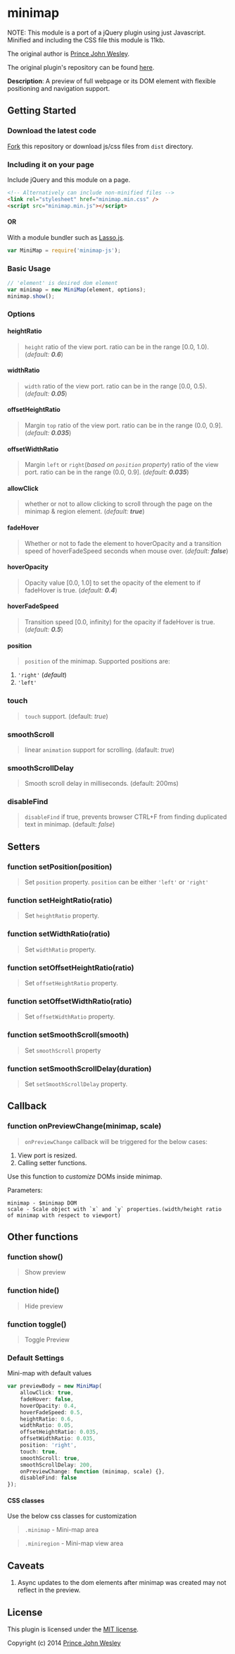 minimap
================
NOTE: This module is a port of a jQuery plugin using just Javascript. Minified and including the CSS file this module is 11kb.

The original author is [Prince John Wesley](http://www.toolitup.com).

The original plugin's repository can be found [here](https://github.com/princejwesley/minimap).

**Description**: A preview of full webpage or its DOM element with flexible positioning and navigation support.

## Getting Started

### Download the latest code


[Fork](https://github.com/austin-rausch/minimap) this repository or download js/css files from  `dist` directory.

### Including it on your page

Include jQuery and this module on a page.

```html
<!-- Alternatively can include non-minified files -->
<link rel="stylesheet" href="minimap.min.css" />
<script src="minimap.min.js"></script>
```
#### OR
With a module bundler such as [Lasso.js](https://github.com/lasso-js/lasso).

```Javascript
var MiniMap = require('minimap-js');
```
### Basic Usage
```javascript
// 'element' is desired dom element
var minimap = new MiniMap(element, options);
minimap.show();
```
### Options
#### heightRatio
> `height` ratio of the view port. ratio can be in the range [0.0, 1.0). (*default: **0.6***)

#### widthRatio
> `width` ratio of the view port. ratio can be in the range [0.0, 0.5). (*default: **0.05***)

#### offsetHeightRatio
> Margin `top` ratio of the view port. ratio can be in the range (0.0, 0.9]. (*default: **0.035***)

#### offsetWidthRatio
> Margin `left` or `right`(*based on `position` property*) ratio of the view port. ratio can be in the range (0.0, 0.9]. (*default: **0.035***)

#### allowClick
> whether or not to allow clicking to scroll through the page on the minimap & region element. (*default: **true***)

#### fadeHover
> Whether or not to fade the element to hoverOpacity and a transition speed of hoverFadeSpeed seconds when mouse over. (*default: **false***)

#### hoverOpacity
> Opacity value [0.0, 1.0] to set the opacity of the element to if fadeHover is true. (*default: **0.4***)

#### hoverFadeSpeed
> Transition speed [0.0, infinity) for the opacity if fadeHover is true. (*default: **0.5***)

#### position
> `position` of the minimap. Supported positions are:

1. `'right'` (*default*)
2. `'left'`

### touch
> `touch` support. (default: *true*)

### smoothScroll
>linear `animation` support for scrolling. (dafault: *true*)

### smoothScrollDelay
> Smooth scroll delay in milliseconds. (default: 200ms)

### disableFind
> `disableFind` if true, prevents browser CTRL+F from finding duplicated text in minimap. (default: *false*)

## Setters
### function setPosition(position)
> Set `position` property. `position` can be either `'left'` or `'right'`

### function setHeightRatio(ratio)
> Set `heightRatio` property.

### function setWidthRatio(ratio)
> Set `widthRatio` property.

### function setOffsetHeightRatio(ratio)
> Set `offsetHeightRatio` property.

### function setOffsetWidthRatio(ratio)
> Set `offsetWidthRatio` property.

### function setSmoothScroll(smooth)
> Set `smoothScroll` property

### function setSmoothScrollDelay(duration)
> Set `setSmoothScrollDelay` property.

## Callback
### function onPreviewChange(minimap, scale)
> `onPreviewChange` callback will be triggered for the below cases:

1. View port is resized.
2. Calling setter functions.

Use this function to *customize* DOMs inside minimap.

Parameters:
```
minimap - $minimap DOM
scale - Scale object with `x` and `y` properties.(width/height ratio of minimap with respect to viewport)
```
## Other functions
### function show()
> Show preview

### function hide()
> Hide preview

### function toggle()
> Toggle Preview

### Default Settings
Mini-map with default values
```javascript
var previewBody = new MiniMap(
    allowClick: true,
    fadeHover: false,
    hoverOpacity: 0.4,
    hoverFadeSpeed: 0.5,
    heightRatio: 0.6,
    widthRatio: 0.05,
    offsetHeightRatio: 0.035,
    offsetWidthRatio: 0.035,
    position: 'right',
    touch: true,
    smoothScroll: true,
    smoothScrollDelay: 200,
    onPreviewChange: function (minimap, scale) {},
    disableFind: false
});
```

#### CSS classes
Use the below css classes for customization
> `.minimap` - Mini-map area

> `.miniregion` - Mini-map view area

## Caveats
1. Async updates to the dom elements after minimap was created may not reflect in the preview.

## License
This plugin is licensed under the [MIT license](https://github.com/princejwesley/minimap/blob/master/LICENSE).

Copyright (c) 2014 [Prince John Wesley](http://www.toolitup.com)
